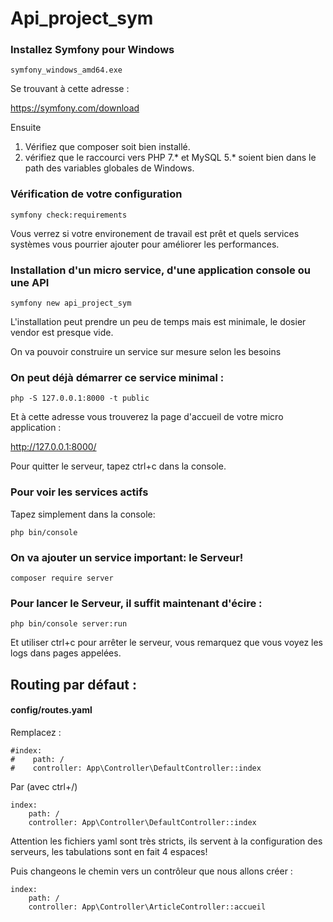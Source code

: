 # Api_project_sym

### Installez Symfony pour Windows

    symfony_windows_amd64.exe
Se trouvant à cette adresse : 

https://symfony.com/download

Ensuite
1. Vérifiez que composer soit bien installé.
2. vérifiez que le raccourci vers PHP 7.* et MySQL 5.* soient bien dans le path des variables globales de Windows.

### Vérification de votre configuration
    symfony check:requirements
Vous verrez si votre environement de travail est prêt et quels services systèmes vous pourrier ajouter pour améliorer les performances.    
### Installation d'un micro service, d'une application console ou une API
    symfony new api_project_sym

L'installation peut prendre un peu de temps mais est minimale, le dosier vendor est presque vide.

On va pouvoir construire un service sur mesure selon les besoins

### On peut déjà démarrer ce service minimal :
    php -S 127.0.0.1:8000 -t public
Et à cette adresse vous trouverez la page d'accueil de votre micro application :

http://127.0.0.1:8000/

Pour quitter le serveur, tapez ctrl+c dans la console.

### Pour voir les services actifs
Tapez simplement dans la console:

    php bin/console
    
### On va ajouter un service important: le Serveur!

    composer require server   
### Pour lancer le Serveur, il suffit maintenant d'écire :

    php bin/console server:run
Et utiliser ctrl+c pour arrêter le serveur, vous remarquez que vous voyez les logs dans pages appelées.
## Routing par défaut : 
#### config/routes.yaml
Remplacez : 

    #index:
    #    path: /
    #    controller: App\Controller\DefaultController::index
Par (avec ctrl+/)

    index:
        path: /
        controller: App\Controller\DefaultController::index
Attention les fichiers yaml sont très stricts, ils servent à la configuration des serveurs, les tabulations sont en fait 4 espaces!

Puis changeons le chemin vers un contrôleur que nous allons créer :
    
    index:
        path: /
        controller: App\Controller\ArticleController::accueil